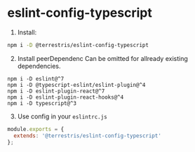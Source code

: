 # eslint-config-typescript


1. Install:
```bash
npm i -D @terrestris/eslint-config-typescript 
```

2. Install peerDependenc
Can be omitted for allready existing dependencies.
```
npm i -D eslint@^7
npm i -D @typescript-eslint/eslint-plugin@^4
npm i -D eslint-plugin-react@^7
npm i -D eslint-plugin-react-hooks@^4
npm i -D typescript@^3
```

3. Use config in your `eslintrc.js`
```javascript
module.exports = {
  extends: '@terrestris/eslint-config-typescript'
};
```
